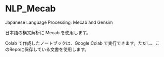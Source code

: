 # NLP_Mecab
Japanese Language Processing: Mecab and Gensim

日本語の構文解析に Mecab を使用します。

Colab で作成したノートブックは、Google Colab で実行できます。ただし、このRepoに保存している文書を使用します。 
